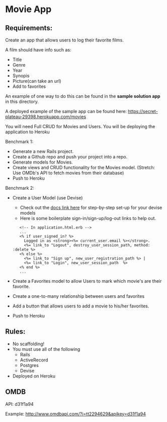 # Movie App
## Requirements:

Create an app that allows users to log their favorite films.

A film should have info such as:
- Title
- Genre
- Year
- Synopis 
- Picture(can take an url)
- Add to favorites

An example of one way to do this can be found in the **sample solution app** in this directory. 

A deployed example of the sample app can be found here: https://secret-plateau-29398.herokuapp.com/movies

You will need Full CRUD for Movies and Users.
You will be deploying the application to Heroku

Benchmark 1:
- Generate a new Rails project.
- Create a Github repo and push your project into a repo.
- Generate models for Movies.
- Create views and CRUD functionality for the Movies model.
(Stretch: Use OMDb's API to fetch movies from their database)
- Push to Heroku

Benchmark 2:
<!--- - Create a User model using Devise --> 
- Create a User Model (use Devise)
    - Check out the [docs link here](https://github.com/plataformatec/devise#getting-started) for step-by-step set-up for your devise models
    - Here is some boilerplate sign-in/sign-up/log-out links to help out.
    ```erb
       <!-- In application.html.erb -->
       ...
       <% if user_signed_in? %>
         Logged in as <strong><%= current_user.email %></strong>.
         <%= link_to "Logout", destroy_user_session_path, method: :delete %>
       <% else %>
         <%= link_to "Sign up", new_user_registration_path %> |
         <%= link_to "Login", new_user_session_path  %>
       <% end %>
       ...
    ```

- Create a Favorites model to allow Users to mark which movie's are their favorite.
- Create a one-to-many relationship between users and favorites
- Add a button that allows users to add a movie to his/her favorites.
- Push to Heroku

## Rules:
- No scaffolding!
- You must use all of the following
    - Rails
    - ActiveRecord
    - Postgres
    - Devise
- Deployed on Heroku

## OMDB 

API: d31f1a94 

Example: http://www.omdbapi.com/?i=tt2294629&apikey=d31f1a94 
